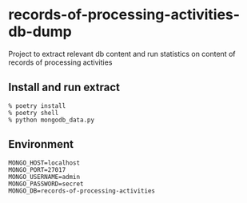# records-of-processing-activities-db-dump

Project to extract relevant db content and run statistics on content of records of processing activities

## Install and run extract
```
% poetry install
% poetry shell
% python mongodb_data.py
```

## Environment
```
MONGO_HOST=localhost
MONGO_PORT=27017
MONGO_USERNAME=admin
MONGO_PASSWORD=secret
MONGO_DB=records-of-processing-activities
```
